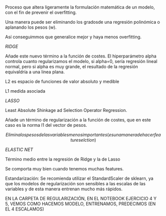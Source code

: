 
Proceso que altera ligeramente la formulación matemática de un modelo, con el fin de prevenir el overfitting.  

Una manera puede ser eliminando los gradosde una regresión polinómica o aplanando los pesos (w).

Así conseguimmos que generalice mejor y haya menos overfitting.

*RIDGE*

Añade este nuevo término a la función de costes.
El hiperparámetro alpha controla cuanto regularizamos el modelo, si alpha=0, sería regresión lineal normal, pero si alpha es muy grande, el resultado de la regresión equivaldría a una linea plana.

L2 es espacio de funciones de valor absoluto y medible

L1 medida asociada


*LASSO*

Least Absolute Shinkage ad Selection Operator Regression.

Añade un término de regularización a la función de costes, que en este caso es la norma l1 del vector de pesos.

$$Elimina los pesos de las
variables menos importantes (es una manera de hacer feature selction)
$$


*ELASTIC NET*

Término medio entre la regresión de Ridge y la de Lasso

Se comporta muy bien cuando tenemos muchas features.

Estandarización:
Se recomienda utilizar el StandardScaler de sklearn, ya que los modelos de regularización son sensibles a las escalas de las variables y de esta manera entrenan mucho más rápidos.

EN LA CARPETA DE REGULARIZACIÓN, EN EL NOTEBOOK EJERCICIO 4 Y 5, VEMOS COMO HACEMOS MODELO, ENTRENAMOS, PREDECIMOS (EN EL 4 ESCALAMOS)



